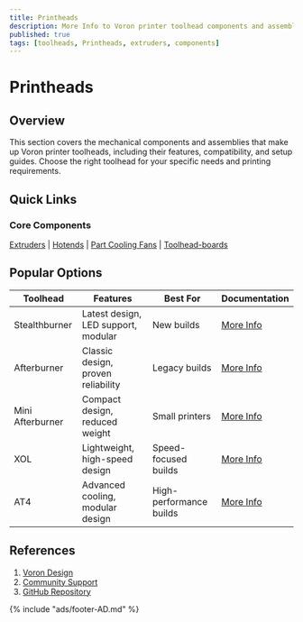 ```yaml
---
title: Printheads
description: More Info to Voron printer toolhead components and assemblies
published: true
tags: [toolheads, Printheads, extruders, components]
---
```


# Printheads

## Overview
This section covers the mechanical components and assemblies that make up Voron printer toolheads, including their features, compatibility, and setup guides. Choose the right toolhead for your specific needs and printing requirements.

## Quick Links

### Core Components
[Extruders](extruders/index.md) | [Hotends](hotends/index.md) | [Part Cooling Fans](../electronics/fans/index.md) | [Toolhead-boards](toolhead-boards/index.md)

## Popular Options

| Toolhead | Features | Best For | Documentation |
|----------|----------|----------|---------------|
| Stealthburner | Latest design, LED support, modular | New builds | [More Info](stealthburner/index.md) |
| Afterburner | Classic design, proven reliability | Legacy builds | [More Info](afterburner/index.md) |
| Mini Afterburner | Compact design, reduced weight | Small printers | [More Info](mini-afterburner/index.md) |
| XOL | Lightweight, high-speed design | Speed-focused builds | [More Info](xol/index.md) |
| AT4 | Advanced cooling, modular design | High-performance builds | [More Info](at4/index.md) |

## References
1. [Voron Design](https://vorondesign.com)
2. [Community Support](https://discord.gg/voron)
3. [GitHub Repository](https://github.com/VoronDesign)

{% include "ads/footer-AD.md" %}
